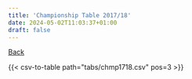 ```yaml
---
title: 'Championship Table 2017/18'
date: 2024-05-02T11:03:37+01:00
draft: false
---
```


[Back](/csv-tables/)

{{< csv-to-table path="tabs/chmp1718.csv" pos=3 >}}